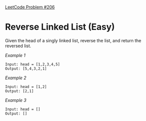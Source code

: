 [LeetCode Problem #206](https://leetcode.com/problems/reverse-linked-list/description/)
# Reverse Linked List (Easy)
Given the head of a singly linked list, reverse the list, and return the reversed list.  

*Example 1*

    Input: head = [1,2,3,4,5]
    Output: [5,4,3,2,1]

*Example 2*

    Input: head = [1,2]
    Output: [2,1]

*Example 3*

    Input: head = []
    Output: []
